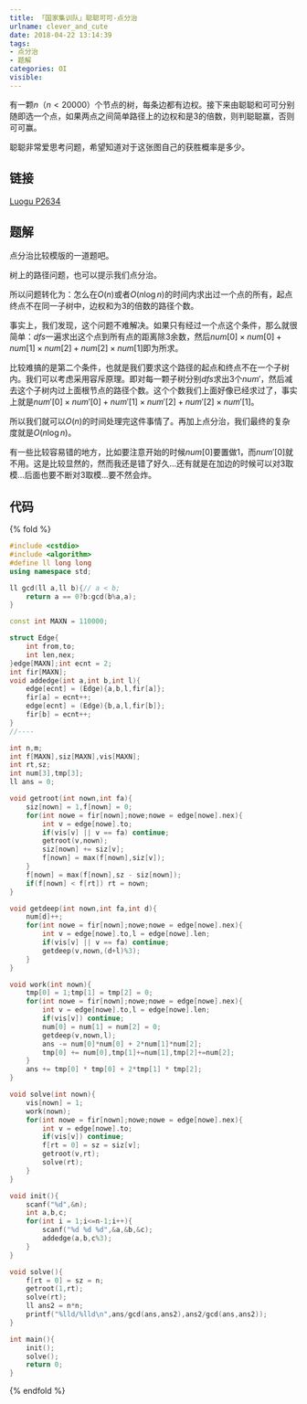 ```yaml
---
title: 「国家集训队」聪聪可可-点分治
urlname: clever_and_cute
date: 2018-04-22 13:14:39
tags:
- 点分治
- 题解
categories: OI
visible:
---
```



有一颗$n$（$n<20000$）个节点的树，每条边都有边权。接下来由聪聪和可可分别随即选一个点，如果两点之间简单路径上的边权和是$3$的倍数，则判聪聪赢，否则可可赢。

聪聪非常爱思考问题，希望知道对于这张图自己的获胜概率是多少。

<!-- more -->

## 链接

[Luogu P2634](https://www.luogu.org/problemnew/show/P2634)

## 题解

点分治比较模版的一道题吧。

树上的路径问题，也可以提示我们点分治。

所以问题转化为：怎么在$O(n)$或者$O(n \log{n})$的时间内求出过一个点的所有，起点终点不在同一子树中，边权和为$3$的倍数的路径个数。

事实上，我们发现，这个问题不难解决。如果只有经过一个点这个条件，那么就很简单：$dfs$一遍求出这个点到所有点的距离除$3$余数，然后$num[0] \times num[0] + num[1] \times num[2] + num[2] \times num[1]$即为所求。

比较难搞的是第二个条件，也就是我们要求这个路径的起点和终点不在一个子树内。我们可以考虑采用容斥原理。即对每一颗子树分别$dfs$求出$3$个$num'$，然后减去这个子树内过上面根节点的路径个数。这个个数我们上面好像已经求过了，事实上就是$num'[0] \times num'[0] + num'[1] \times num'[2] + num'[2] \times num'[1]$。

所以我们就可以$O(n)$的时间处理完这件事情了。再加上点分治，我们最终的复杂度就是$O(n \log {n})$。

有一些比较容易错的地方，比如要注意开始的时候$num[0]$要置做$1$，而$num'[0]$就不用。这是比较显然的，然而我还是错了好久...还有就是在加边的时候可以对$3$取模...后面也要不断对$3$取模...要不然会炸。

## 代码

{% fold %}

```cpp
#include <cstdio>
#include <algorithm>
#define ll long long
using namespace std;

ll gcd(ll a,ll b){// a < b;
    return a == 0?b:gcd(b%a,a);
}

const int MAXN = 110000;

struct Edge{
    int from,to;
    int len,nex;
}edge[MAXN];int ecnt = 2;
int fir[MAXN];
void addedge(int a,int b,int l){
    edge[ecnt] = (Edge){a,b,l,fir[a]};
    fir[a] = ecnt++;
    edge[ecnt] = (Edge){b,a,l,fir[b]};
    fir[b] = ecnt++;
}
//----

int n,m;
int f[MAXN],siz[MAXN],vis[MAXN];
int rt,sz;
int num[3],tmp[3];
ll ans = 0;

void getroot(int nown,int fa){
    siz[nown] = 1,f[nown] = 0;
    for(int nowe = fir[nown];nowe;nowe = edge[nowe].nex){
        int v = edge[nowe].to;
        if(vis[v] || v == fa) continue;
        getroot(v,nown);
        siz[nown] += siz[v];
        f[nown] = max(f[nown],siz[v]); 
    }
    f[nown] = max(f[nown],sz - siz[nown]);
    if(f[nown] < f[rt]) rt = nown;
}

void getdeep(int nown,int fa,int d){
    num[d]++;
    for(int nowe = fir[nown];nowe;nowe = edge[nowe].nex){
        int v = edge[nowe].to,l = edge[nowe].len;
        if(vis[v] || v == fa) continue;
        getdeep(v,nown,(d+l)%3);
    }
}

void work(int nown){
    tmp[0] = 1;tmp[1] = tmp[2] = 0;
    for(int nowe = fir[nown];nowe;nowe = edge[nowe].nex){
        int v = edge[nowe].to,l = edge[nowe].len;
        if(vis[v]) continue;
        num[0] = num[1] = num[2] = 0;
        getdeep(v,nown,l);
        ans -= num[0]*num[0] + 2*num[1]*num[2];
        tmp[0] += num[0],tmp[1]+=num[1],tmp[2]+=num[2];
    }
    ans += tmp[0] * tmp[0] + 2*tmp[1] * tmp[2];
}

void solve(int nown){
    vis[nown] = 1;
    work(nown);
    for(int nowe = fir[nown];nowe;nowe = edge[nowe].nex){
        int v = edge[nowe].to;
        if(vis[v]) continue;
        f[rt = 0] = sz = siz[v];
        getroot(v,rt);
        solve(rt);
    }
}

void init(){
    scanf("%d",&n);
    int a,b,c;
    for(int i = 1;i<=n-1;i++){
        scanf("%d %d %d",&a,&b,&c);
        addedge(a,b,c%3);
    }
}

void solve(){
    f[rt = 0] = sz = n;
    getroot(1,rt);
    solve(rt);
    ll ans2 = n*n;
    printf("%lld/%lld\n",ans/gcd(ans,ans2),ans2/gcd(ans,ans2));
}

int main(){
    init();
    solve();
    return 0;
}
```

{% endfold %}

